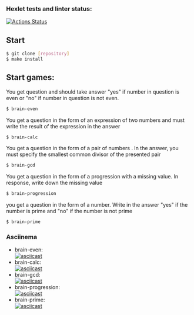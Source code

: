 ### Hexlet tests and linter status:
[![Actions Status](https://github.com/Lugonue/frontend-project-44/workflows/hexlet-check/badge.svg)](https://github.com/Lugonue/frontend-project-44/actions)

## Start


```bash
$ git clone [repository]
$ make install
```
## Start games:
You get question and should take answer "yes" if number in question is even or "no" if number in question is  not even.
```bash
$ brain-even 
``` 
You get a question in the form of an expression of two numbers and must write the result of the expression in the answer
```bash
$ brain-calc 
```
You get a question in the form of a pair of numbers . In the answer, you must specify the smallest common divisor of the presented pair
```bash
$ brain-gcd
```
You get a question in the form of a progression with a missing value. In response, write down the missing value
```bash
$ brain-progression 
```
you get a question in the form of a number. Write in the answer "yes" if the number is prime and "no" if the number is not prime
```bash
$ brain-prime
```




### Asciinema
- brain-even:   
[![asciicast](https://asciinema.org/a/i0oBoVeb34qXgd7DksSLWvVNN.svg)](https://asciinema.org/a/i0oBoVeb34qXgd7DksSLWvVNN)
- brain-calc:  
[![asciicast](https://asciinema.org/a/aXYE5QdoMms4TebIrCe4wIkk4.svg)](https://asciinema.org/a/aXYE5QdoMms4TebIrCe4wIkk4)
- brain-gcd:  
[![asciicast](https://asciinema.org/a/wle3E2T3ULPxOctzlLD0H3ndY.svg)](https://asciinema.org/a/wle3E2T3ULPxOctzlLD0H3ndY)
- brain-progression:  
[![asciicast](https://asciinema.org/a/MYeKnfWmOsBLHl7bD0Xt1Yf4C.svg)](https://asciinema.org/a/MYeKnfWmOsBLHl7bD0Xt1Yf4C)
- brain-prime:  
[![asciicast](https://asciinema.org/a/X2U7tYOjpSiaSlejdJBxjsj9F.svg)](https://asciinema.org/a/X2U7tYOjpSiaSlejdJBxjsj9F)
